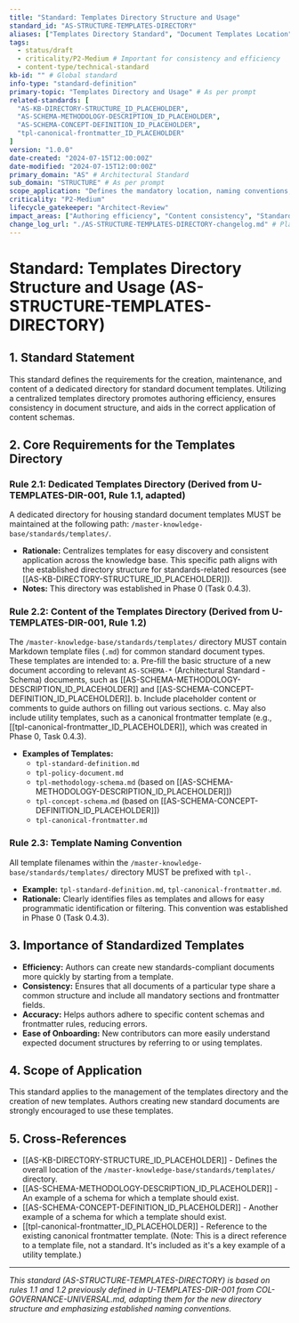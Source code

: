 ```yaml
---
title: "Standard: Templates Directory Structure and Usage"
standard_id: "AS-STRUCTURE-TEMPLATES-DIRECTORY"
aliases: ["Templates Directory Standard", "Document Templates Location"]
tags:
  - status/draft
  - criticality/P2-Medium # Important for consistency and efficiency
  - content-type/technical-standard
kb-id: "" # Global standard
info-type: "standard-definition"
primary-topic: "Templates Directory and Usage" # As per prompt
related-standards: [
  "AS-KB-DIRECTORY-STRUCTURE_ID_PLACEHOLDER",
  "AS-SCHEMA-METHODOLOGY-DESCRIPTION_ID_PLACEHOLDER",
  "AS-SCHEMA-CONCEPT-DEFINITION_ID_PLACEHOLDER",
  "tpl-canonical-frontmatter_ID_PLACEHOLDER"
]
version: "1.0.0"
date-created: "2024-07-15T12:00:00Z"
date-modified: "2024-07-15T12:00:00Z"
primary_domain: "AS" # Architectural Standard
sub_domain: "STRUCTURE" # As per prompt
scope_application: "Defines the mandatory location, naming conventions, and content requirements for the directory housing standard document templates."
criticality: "P2-Medium"
lifecycle_gatekeeper: "Architect-Review"
impact_areas: ["Authoring efficiency", "Content consistency", "Standards adherence", "Onboarding new authors"]
change_log_url: "./AS-STRUCTURE-TEMPLATES-DIRECTORY-changelog.md" # Placeholder
---
```


# Standard: Templates Directory Structure and Usage (AS-STRUCTURE-TEMPLATES-DIRECTORY)

## 1. Standard Statement

This standard defines the requirements for the creation, maintenance, and content of a dedicated directory for standard document templates. Utilizing a centralized templates directory promotes authoring efficiency, ensures consistency in document structure, and aids in the correct application of content schemas.

## 2. Core Requirements for the Templates Directory

### Rule 2.1: Dedicated Templates Directory (Derived from U-TEMPLATES-DIR-001, Rule 1.1, adapted)
A dedicated directory for housing standard document templates MUST be maintained at the following path: `/master-knowledge-base/standards/templates/`.
*   **Rationale:** Centralizes templates for easy discovery and consistent application across the knowledge base. This specific path aligns with the established directory structure for standards-related resources (see [[AS-KB-DIRECTORY-STRUCTURE_ID_PLACEHOLDER]]).
*   **Notes:** This directory was established in Phase 0 (Task 0.4.3).

### Rule 2.2: Content of the Templates Directory (Derived from U-TEMPLATES-DIR-001, Rule 1.2)
The `/master-knowledge-base/standards/templates/` directory MUST contain Markdown template files (`.md`) for common standard document types. These templates are intended to:
    a.  Pre-fill the basic structure of a new document according to relevant `AS-SCHEMA-*` (Architectural Standard - Schema) documents, such as [[AS-SCHEMA-METHODOLOGY-DESCRIPTION_ID_PLACEHOLDER]] and [[AS-SCHEMA-CONCEPT-DEFINITION_ID_PLACEHOLDER]].
    b.  Include placeholder content or comments to guide authors on filling out various sections.
    c.  May also include utility templates, such as a canonical frontmatter template (e.g., [[tpl-canonical-frontmatter_ID_PLACEHOLDER]], which was created in Phase 0, Task 0.4.3).

*   **Examples of Templates:**
    *   `tpl-standard-definition.md`
    *   `tpl-policy-document.md`
    *   `tpl-methodology-schema.md` (based on [[AS-SCHEMA-METHODOLOGY-DESCRIPTION_ID_PLACEHOLDER]])
    *   `tpl-concept-schema.md` (based on [[AS-SCHEMA-CONCEPT-DEFINITION_ID_PLACEHOLDER]])
    *   `tpl-canonical-frontmatter.md`

### Rule 2.3: Template Naming Convention
All template filenames within the `/master-knowledge-base/standards/templates/` directory MUST be prefixed with `tpl-`.
*   **Example:** `tpl-standard-definition.md`, `tpl-canonical-frontmatter.md`.
*   **Rationale:** Clearly identifies files as templates and allows for easy programmatic identification or filtering. This convention was established in Phase 0 (Task 0.4.3).

## 3. Importance of Standardized Templates

*   **Efficiency:** Authors can create new standards-compliant documents more quickly by starting from a template.
*   **Consistency:** Ensures that all documents of a particular type share a common structure and include all mandatory sections and frontmatter fields.
*   **Accuracy:** Helps authors adhere to specific content schemas and frontmatter rules, reducing errors.
*   **Ease of Onboarding:** New contributors can more easily understand expected document structures by referring to or using templates.

## 4. Scope of Application

This standard applies to the management of the templates directory and the creation of new templates. Authors creating new standard documents are strongly encouraged to use these templates.

## 5. Cross-References
- [[AS-KB-DIRECTORY-STRUCTURE_ID_PLACEHOLDER]] - Defines the overall location of the `/master-knowledge-base/standards/templates/` directory.
- [[AS-SCHEMA-METHODOLOGY-DESCRIPTION_ID_PLACEHOLDER]] - An example of a schema for which a template should exist.
- [[AS-SCHEMA-CONCEPT-DEFINITION_ID_PLACEHOLDER]] - Another example of a schema for which a template should exist.
- [[tpl-canonical-frontmatter_ID_PLACEHOLDER]] - Reference to the existing canonical frontmatter template. (Note: This is a direct reference to a template file, not a standard. It's included as it's a key example of a utility template.)

---
*This standard (AS-STRUCTURE-TEMPLATES-DIRECTORY) is based on rules 1.1 and 1.2 previously defined in U-TEMPLATES-DIR-001 from COL-GOVERNANCE-UNIVERSAL.md, adapting them for the new directory structure and emphasizing established naming conventions.*
```
